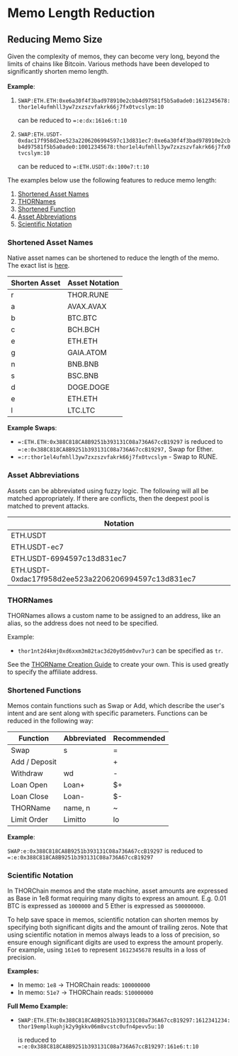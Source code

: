 # Memo Length Reduction

## Reducing Memo Size

Given the complexity of memos, they can become very long, beyond the limits of chains like Bitcoin. Various methods have been developed to significantly shorten memo length. \
\
**Example**:

1. `SWAP:ETH.ETH:0xe6a30f4f3bad978910e2cbb4d97581f5b5a0ade0:1612345678:thor1el4ufmhll3yw7zxzszvfakrk66j7fx0tvcslym:10`

   can be reduced to `=:e:dx:161e6:t:10`

2. `SWAP:ETH.USDT-0xdac17f958d2ee523a2206206994597c13d831ec7:0xe6a30f4f3bad978910e2cbb4d97581f5b5a0ade0:10012345678:thor1el4ufmhll3yw7zxzszvfakrk66j7fx0tvcslym:10`

   can be reduced to `=:ETH.USDT:dx:100e7:t:10`

The examples below use the following features to reduce memo length:

1. [Shortened Asset Names](memo-length-reduction.md#shortened-asset-names)
2. [THORNames](memo-length-reduction.md#mechanism-for-transaction-intent-1)
3. [Shortened Function](memo-length-reduction.md#mechanism-for-transaction-intent-2)
4. [Asset Abbreviations](memo-length-reduction.md#asset-abbreviations)
5. [Scientific Notation](memo-length-reduction.md#scientific-notation)

### **Shortened Asset Names**

Native asset names can be shortened to reduce the length of the memo. The exact list is [here](https://gitlab.com/thorchain/thornode/-/blob/develop/common/asset.go#L231).

| Shorten Asset | Asset Notation |
| ------------- | -------------- |
| r             | THOR.RUNE      |
| a             | AVAX.AVAX      |
| b             | BTC.BTC        |
| c             | BCH.BCH        |
| e             | ETH.ETH        |
| g             | GAIA.ATOM      |
| n             | BNB.BNB        |
| s             | BSC.BNB        |
| d             | DOGE.DOGE      |
| e             | ETH.ETH        |
| l             | LTC.LTC        |

**Example Swaps**:

- `=:ETH.ETH:0x388C818CA8B9251b393131C08a736A67ccB19297` is reduced to `=:e:0x388C818CA8B9251b393131C08a736A67ccB19297,` Swap for Ether.
- `=:r:thor1el4ufmhll3yw7zxzszvfakrk66j7fx0tvcslym` - Swap to RUNE.

### Asset Abbreviations

Assets can be abbreviated using fuzzy logic. The following will all be matched appropriately. If there are conflicts, then the deepest pool is matched to prevent attacks.

| Notation                                            |
| --------------------------------------------------- |
| ETH.USDT                                            |
| ETH.USDT-ec7                                        |
| ETH.USDT-6994597c13d831ec7                          |
| ETH.USDT-0xdac17f958d2ee523a2206206994597c13d831ec7 |

### THORNames

THORNames allows a custom name to be assigned to an address, like an alias, so the address does not need to be specified.

Example:

- `thor1nt2d4kmj0xd6xxm3m82tac3d20y05dm0vv7ur3` can be specified as `tr`.

See the [THORName Creation Guide](../affiliate-guide/thorname-guide.md) to create your own. This is used greatly to specify the affiliate address.

### Shortened Functions

Memos contain functions such as Swap or Add, which describe the user's intent and are sent along with specific parameters. Functions can be reduced in the following way:

| Function      | Abbreviated | Recommended |
| ------------- | ----------- | ----------- |
| Swap          | s           | =           |
| Add / Deposit |             | +           |
| Withdraw      | wd          | -           |
| Loan Open     | Loan+       | $+          |
| Loan Close    | Loan-       | $-          |
| THORName      | name, n     | \~          |
| Limit Order   | Limitto     | lo          |

**Example**:

`SWAP:e:0x388C818CA8B9251b393131C08a736A67ccB19297` is reduced to `=:e:0x388C818CA8B9251b393131C08a736A67ccB19297`

### Scientific Notation

In THORChain memos and the state machine, asset amounts are expressed as Base in 1e8 format requiring many digits to express an amount. E.g. 0.01 BTC is expressed as `1000000` and 5 Ether is expressed as `500000000`.

To help save space in memos, scientific notation can shorten memos by specifying both significant digits and the amount of trailing zeros. Note that using scientific notation in memos always leads to a loss of precision, so ensure enough significant digits are used to express the amount properly. For example, using `161e6` to represent `1612345678` results in a loss of precision.

**Examples:**

- In memo: `1e8` -> THORChain reads: `100000000`
- In memo: `51e7` -> THORChain reads: `510000000`

**Full Memo Example:**

- `SWAP:ETH.ETH:0x388C818CA8B9251b393131C08a736A67ccB19297:1612341234:thor19emplkuphjk2y9gkkv06m8vcstc0ufn4pevv5u:10`

  is reduced to `=:e:0x388C818CA8B9251b393131C08a736A67ccB19297:161e6:t:10`
